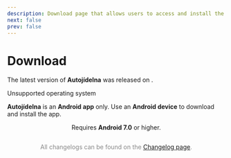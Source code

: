 ```yaml
---
description: Download page that allows users to access and install the latest version of the app.
next: false
prev: false
---
```


# Download

The latest version of **Autojídelna** was released on **<ReleaseDate />**.

<div v-if="!isAndroid" class="custom-block danger">
 <p class="custom-block-title">Unsupported operating system</p>
  <p>
    <strong>Autojídelna</strong> is an <strong>Android app</strong> only.
     Use an <strong>Android device</strong> to download and install the app.
  </p>
</div>

<DownloadButton />

<div style="text-align: center;">Requires <b>Android 7.0</b> or higher.</div >

<Changelog />

<div style="margin-top: 2em; text-align: center; color: #888888;">
  All changelogs can be found on the <a href="/en/changelogs">Changelog page</a>.
</div>

<!-- Setupt script -->

<script setup lang="ts">
  import { computed, onMounted, ref } from 'vue'
  import ReleaseDate from "@theme/components/ReleaseDate.vue"
  import DownloadButton from "@theme/components/DownloadButton.vue"
  import Changelog from "@theme/components/Changelog.vue"

  const isAndroid = ref(true)
  onMounted(() => {
    isAndroid.value = !!navigator.userAgent.match(/android/i)
  })
</script>
